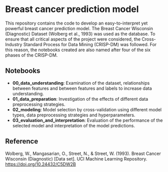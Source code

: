 # Breast cancer prediction model

This repository contains the code to develop an easy-to-interpret yet powerful breast cancer prediction model. The Breast Cancer Wisconsin (Diagnostic) Dataset (Wolberg et al., 1993) was used as the database. To ensure that all critical aspects of the project were considered, the Cross-Industry Standard Process for Data Mining (CRISP-DM) was followed. For this reason, the notebooks created are also named after four of the six phases of the CRISP-DM.

## Notebooks

- **00_data_understanding**: Examination of the dataset, relationships between features and between features and labels to increase data understanding.
- **01_data_preparation**: Investigation of the effects of different data preprocessing strategies.
- **02_modeling**: Model selection by cross-validation using different model types, data preprocessing strategies and hyperparameters.
- **03_evaluation_and_interpretation**: Evaluation of the performance of the selected model and interpretation of the model predictions.

## Reference

Wolberg, W., Mangasarian, O., Street, N., & Street, W. (1993). Breast Cancer Wisconsin (Diagnostic) [Data set]. UCI Machine Learning Repository. https://doi.org/10.24432/C5DW2B